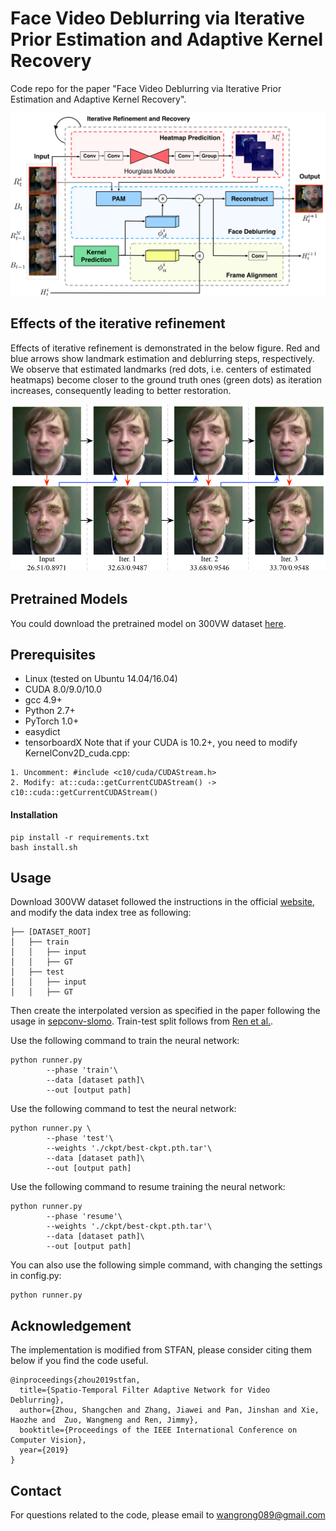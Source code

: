 # Face Video Deblurring via Iterative Prior Estimation and Adaptive Kernel Recovery

Code repo for the paper "Face Video Deblurring via Iterative Prior Estimation and Adaptive Kernel Recovery".

![](/images/main.png)
 
 ## Effects of the iterative refinement
Effects of iterative refinement is demonstrated in the below figure. Red and blue arrows show landmark
estimation and deblurring steps, respectively. We observe that estimated
landmarks (red dots, i.e. centers of estimated heatmaps) become closer to the
ground truth ones (green dots) as iteration increases, consequently leading to
better restoration.

![](/images/ab.png)

## Pretrained Models

You could download the pretrained model on 300VW dataset [here](https://drive.google.com/file/d/1Bf-Munz0J932hjz547grGGloX_Ix8H6H/view?usp=sharing). 

## Prerequisites

- Linux (tested on Ubuntu 14.04/16.04)
- CUDA 8.0/9.0/10.0
- gcc 4.9+
- Python 2.7+
- PyTorch 1.0+
- easydict
- tensorboardX
Note that if your CUDA is 10.2+, you need to modify KernelConv2D_cuda.cpp:
```
1. Uncomment: #include <c10/cuda/CUDAStream.h>
2. Modify: at::cuda::getCurrentCUDAStream() -> c10::cuda::getCurrentCUDAStream()
```

#### Installation

```
pip install -r requirements.txt
bash install.sh
```

## Usage

Download 300VW dataset followed the instructions in the official [website](https://ibug.doc.ic.ac.uk/resources/300-VW/), and modify the data index tree as following:

```
├── [DATASET_ROOT]
│   ├── train
│   │   ├── input
│   │   ├── GT
│   ├── test
│   │   ├── input
│   │   ├── GT
```

Then create the interpolated version as specified in the paper following the usage in [sepconv-slomo](https://github.com/sniklaus/sepconv-slomo). Train-test split follows from [Ren et al.](https://openaccess.thecvf.com/content_ICCV_2019/papers/Ren_Face_Video_Deblurring_Using_3D_Facial_Priors_ICCV_2019_paper.pdf).

Use the following command to train the neural network:

```
python runner.py 
        --phase 'train'\
        --data [dataset path]\
        --out [output path]
```

Use the following command to test the neural network:

```
python runner.py \
        --phase 'test'\
        --weights './ckpt/best-ckpt.pth.tar'\
        --data [dataset path]\
        --out [output path]
```
Use the following command to resume training the neural network:

```
python runner.py 
        --phase 'resume'\
        --weights './ckpt/best-ckpt.pth.tar'\
        --data [dataset path]\
        --out [output path]
```
You can also use the following simple command, with changing the settings in config.py:

```
python runner.py
```

## Acknowledgement
The implementation is modified from STFAN, please consider citing them below if you find the code useful.

```
@inproceedings{zhou2019stfan,
  title={Spatio-Temporal Filter Adaptive Network for Video Deblurring},
  author={Zhou, Shangchen and Zhang, Jiawei and Pan, Jinshan and Xie, Haozhe and  Zuo, Wangmeng and Ren, Jimmy},
  booktitle={Proceedings of the IEEE International Conference on Computer Vision},
  year={2019}
}
```

## Contact

For questions related to the code, please email to wangrong089@gmail.com